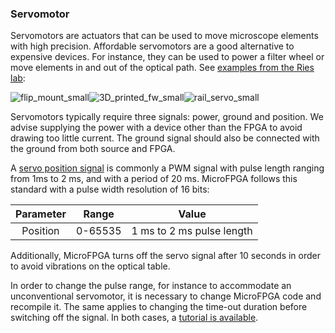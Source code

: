 ### Servomotor

Servomotors are actuators that can be used to move microscope elements with high precision. Affordable servomotors are a good alternative to expensive devices. For instance, they can be used to power a filter wheel or move elements in and out of the optical path. See [examples from the Ries lab](https://github.com/ries-lab/RiesPieces/tree/master/Microscopy):

![flip_mount_small](https://github.com/ries-lab/RiesPieces/tree/master/Microscopy/Flip_mount/flip_mount_small.JPG)![3D_printed_fw_small](https://github.com/ries-lab/RiesPieces/tree/master/Microscopy/Filter_wheel/3D_printed_fw_small.JPG)![rail_servo_small](https://github.com/ries-lab/RiesPieces/tree/master/Microscopy/Linear_stage/rail_servo_small.JPG)

Servomotors typically require three signals: power, ground and position. We advise supplying the power with a device other than the FPGA to avoid drawing too little current. The ground signal should also be connected with the ground from both source and FPGA.

A [servo position signal](https://en.wikipedia.org/wiki/Servo_control "Wikipedia Servo control") is commonly a PWM signal with pulse length ranging from 1ms to 2 ms, and with a period of 20 ms. MicroFPGA follows this standard with a pulse width resolution of 16 bits:

| Parameter |  Range  |           Value           |
| :-------: | :-----: | :-----------------------: |
| Position  | 0-65535 | 1 ms to 2 ms pulse length |

Additionally, MicroFPGA turns off the servo signal after 10 seconds in order to avoid vibrations on the optical table.

In order to change the pulse range, for instance to accommodate an unconventional servomotor, it is necessary to change MicroFPGA code and recompile it. The same applies to changing the time-out duration before switching off the signal. In both cases, a [tutorial is available](tuto7_servo.md).

